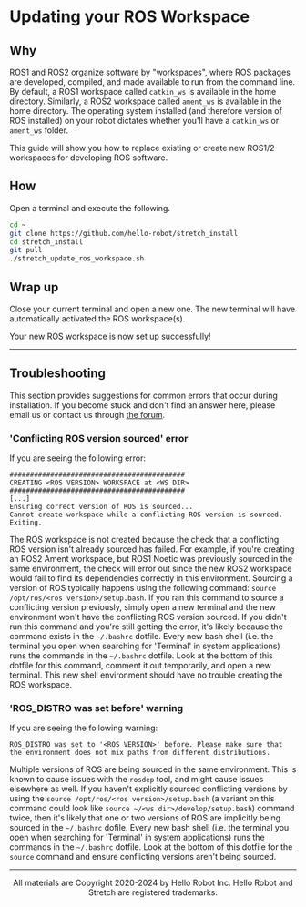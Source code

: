 # Updating your ROS Workspace

## Why

ROS1 and ROS2 organize software by "workspaces", where ROS packages are developed, compiled, and made available to run from the command line. By default, a ROS1 workspace called `catkin_ws` is available in the home directory. Similarly, a ROS2 workspace called `ament_ws` is available in the home directory. The operating system installed (and therefore version of ROS installed) on your robot dictates whether you'll have a `catkin_ws` or `ament_ws` folder.

This guide will show you how to replace existing or create new ROS1/2 workspaces for developing ROS software.

## How

Open a terminal and execute the following.

```bash
cd ~
git clone https://github.com/hello-robot/stretch_install
cd stretch_install
git pull
./stretch_update_ros_workspace.sh
```

## Wrap up

Close your current terminal and open a new one. The new terminal will have automatically activated the ROS workspace(s).

Your new ROS workspace is now set up successfully!

---

## Troubleshooting

This section provides suggestions for common errors that occur during installation. If you become stuck and don't find an answer here, please email us or contact us through [the forum](https://forum.hello-robot.com/).

### 'Conflicting ROS version sourced' error

If you are seeing the following error:

```
###########################################
CREATING <ROS VERSION> WORKSPACE at <WS DIR>
###########################################
[...]
Ensuring correct version of ROS is sourced...
Cannot create workspace while a conflicting ROS version is sourced. Exiting.
```

The ROS workspace is not created because the check that a conflicting ROS version isn't already sourced has failed. For example, if you're creating an ROS2 Ament workspace, but ROS1 Noetic was previously sourced in the same environment, the check will error out since the new ROS2 workspace would fail to find its dependencies correctly in this environment. Sourcing a version of ROS typically happens using the following command: `source /opt/ros/<ros version>/setup.bash`. If you ran this command to source a conflicting version previously, simply open a new terminal and the new environment won't have the conflicting ROS version sourced. If you didn't run this command and you're still getting the error, it's likely because the command exists in the `~/.bashrc` dotfile. Every new bash shell (i.e. the terminal you open when searching for 'Terminal' in system applications) runs the commands in the `~/.bashrc` dotfile. Look at the bottom of this dotfile for this command, comment it out temporarily, and open a new terminal. This new shell environment should have no trouble creating the ROS workspace.

### 'ROS_DISTRO was set before' warning

If you are seeing the following warning:

```
ROS_DISTRO was set to '<ROS VERSION>' before. Please make sure that the environment does not mix paths from different distributions.
```

Multiple versions of ROS are being sourced in the same environment. This is known to cause issues with the `rosdep` tool, and might cause issues elsewhere as well. If you haven't explicitly sourced conflicting versions by using the `source /opt/ros/<ros version>/setup.bash` (a variant on this command could look like `source ~/<ws dir>/develop/setup.bash`) command twice, then it's likely that one or two versions of ROS are implicitly being sourced in the `~/.bashrc` dofile. Every new bash shell (i.e. the terminal you open when searching for 'Terminal' in system applications) runs the commands in the `~/.bashrc` dotfile. Look at the bottom of this dotfile for the `source` command and ensure conflicting versions aren't being sourced.

------
<div align="center"> All materials are Copyright 2020-2024 by Hello Robot Inc. Hello Robot and Stretch are registered trademarks.</div>
